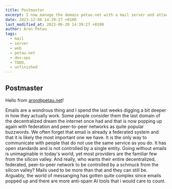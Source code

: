 ```yaml
---
title: Postmaster
excerpt: I now manage the domain petau.net with a mail server and attached sites.
date: 2023-12-06 14:39:27 +0100
last_modified_at: 2023-06-20 14:39:27 +0100
author: Aron Petau
tags:
  - mail
  - server
  - web
  - petau.net
  - dev-ops
  - TODO,
  - unfinished
---
```


## Postmaster

Hello from aron@petau.net!

Emails are a wondrous thing and I spend the last weeks digging a bit deeper in how they actually work.
Some people consider them the last domain of the decentralized dream the internet once had and that is now popping up again with federation and peer-to-peer networks as quite popular buzzwords. 
We often forget that email is already a federated system and that it is likely the most important one we have.
It is the only way to communicate with people that do not use the same service as you do. It has open standards and is not controlled by a single entity. Going without emails is unimaginable in today's world, yet most providers are the familiar few from the silicon valley. And really, who wants their entire decentralized, federated, peer-to-peer network to be controlled by a schmuck from the silicon valley? Mails used to be more than that and they can still be.
Arguably, the world of messanging has gotten quite complex since emails popped up and there are more anti-spam AI tools that i would care to count. 
